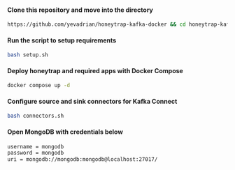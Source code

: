 #### Clone this repository and move into the directory
```bash
https://github.com/yevadrian/honeytrap-kafka-docker && cd honeytrap-kafka-docker
```

#### Run the script to setup requirements
```bash
bash setup.sh
```

#### Deploy honeytrap and required apps with Docker Compose
```bash
docker compose up -d
```

#### Configure source and sink connectors for Kafka Connect
```bash
bash connectors.sh
```

#### Open MongoDB with credentials below
```txt
username = mongodb
password = mongodb
uri = mongodb://mongodb:mongodb@localhost:27017/
```